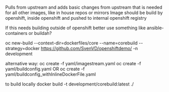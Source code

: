 Pulls from upstream and adds basic changes from upstream that is needed for all other images, like in house repos or mirrors
Image should be build by openshift, inside openshift and pushed to internal openshift registry

If this needs building outside of openshift better use something like ansible-containers or buildah?

oc new-build --context-dir=dockerfiles/core --name=corebuild --strategy=docker  https://github.com/SvenVD/openshiftdemo/ -n development

alternative way:
oc create -f yaml/imagestream.yaml
oc create -f yaml/buildconfig.yaml OR oc create -f yaml/buildconfig_withInlineDockerFile.yaml

to build locally
docker build -t development/corebuild:latest ./
